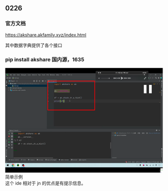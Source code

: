 ## 0226

### 官方文档

https://akshare.akfamily.xyz/index.html

其中数据字典提供了各个接口

### pip install akshare 国内源，1635

<img src='./img/2023-02-26-12-43-15.png' height=333px></img>  
简单示例  
这个 ide 相对于 jn 的优点是有提示信息。

